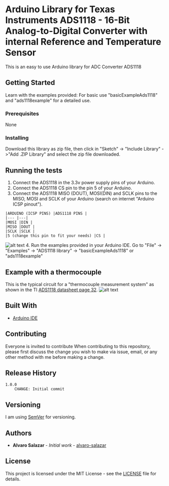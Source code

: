 # Arduino Library for Texas Instruments ADS1118 - 16-Bit Analog-to-Digital Converter with internal Reference and Temperature Sensor

This is an easy to use Arduino library for ADC Converter ADS1118

## Getting Started

Learn with the examples provided: For basic use "basicExampleAds1118" and "ads1118example" for a detailed use.

### Prerequisites

None


### Installing

Download this library as zip file, then click in "Sketch" -> "Include Library" ->"Add .ZIP Library" and select the zip file downloaded.

## Running the tests
1. Connect the ADS1118 in the 3.3v power supply pins of your Arduino.
2. Connect the ADS1118 CS pin to the pin 5 of your Arduino.
3. Connect the ADS1118 MISO (DOUT), MOSI(DIN) and SCLK pins to the MISO, MOSI and SCLK of your Arduino (search on internet "Arduino ICSP pinout").
```
|ARDUINO (ICSP PINS) |ADS1118 PINS |
|--- |---|
|MOSI |DIN |
|MISO |DOUT |	
|SCLK |SCLK |
|5 (change this pin to fit your needs) |CS |
```
![alt text](https://github.com/denkitronik/ADS1118/blob/master/conexionAds1118.png)
4. Run the examples provided in your Arduino IDE. 
Go to "File" -> "Examples" -> "ADS1118 library" -> "basicExampleAds1118" or "ads1118example" 

## Example with a thermocouple
This is the typical circuit for a "thermocouple measurement system" as shown in the TI [ADS1118 datasheet page 32](http://www.ti.com/lit/ds/symlink/ads1118.pdf). 
![alt text](https://github.com/denkitronik/ADS1118/blob/master/thermocouple.png)


## Built With

* [Arduino IDE](https://www.arduino.cc/)

## Contributing

Everyone is invited to contribute
When contributing to this repository, please first discuss the change you wish to make via issue, email, or any other method with me before making a change.

## Release History
    1.0.0
        CHANGE: Initial commit

## Versioning
I am using [SemVer](http://semver.org/) for versioning. 

## Authors

* **Alvaro Salazar** - *Initial work* - [alvaro-salazar](https://github.com/alvaro-salazar)

## License

This project is licensed under the MIT License - see the [LICENSE](LICENSE.md) file for details.
